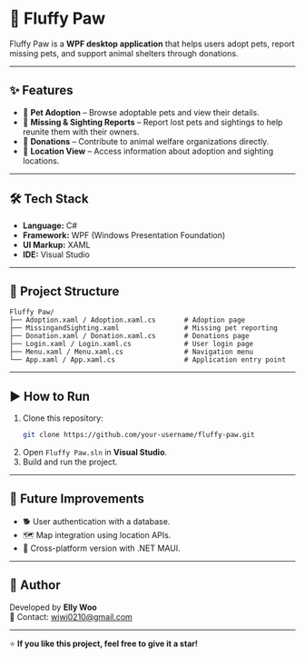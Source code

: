 # 🐾 Fluffy Paw

Fluffy Paw is a **WPF desktop application** that helps users adopt pets, report missing pets, and support animal shelters through donations.

---

## ✨ Features
- 🐶 **Pet Adoption** – Browse adoptable pets and view their details.
- 🐾 **Missing & Sighting Reports** – Report lost pets and sightings to help reunite them with their owners.
- 💖 **Donations** – Contribute to animal welfare organizations directly.
- 📍 **Location View** – Access information about adoption and sighting locations.

---

## 🛠 Tech Stack
- **Language:** C#
- **Framework:** WPF (Windows Presentation Foundation)
- **UI Markup:** XAML
- **IDE:** Visual Studio

---

## 📂 Project Structure
```
Fluffy Paw/
├── Adoption.xaml / Adoption.xaml.cs       # Adoption page
├── MissingandSighting.xaml                # Missing pet reporting
├── Donation.xaml / Donation.xaml.cs       # Donations page
├── Login.xaml / Login.xaml.cs             # User login page
├── Menu.xaml / Menu.xaml.cs               # Navigation menu
└── App.xaml / App.xaml.cs                 # Application entry point
```

---

## ▶️ How to Run
1. Clone this repository:  
   ```bash
   git clone https://github.com/your-username/fluffy-paw.git
   ```
2. Open `Fluffy Paw.sln` in **Visual Studio**.
3. Build and run the project.

---

## 🚀 Future Improvements
- 🐕 User authentication with a database.
- 🗺️ Map integration using location APIs.
- 📱 Cross-platform version with .NET MAUI.

---

## 👤 Author
Developed by **Elly Woo**  
📧 Contact: wjwj0210@gmail.com  

---

⭐ **If you like this project, feel free to give it a star!**
